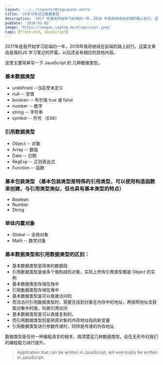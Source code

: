 ```yaml
---
layout: '../../layouts/BlogLayout.astro'
title: 'JS学习笔记之数据类型'
description: '2017 年是我开始学习前端的一年，2018 年我将继续在前端的路上前行。这篇文章会是我的JS 学习笔记的开篇，以后还会有相应的其他内容。这里主要简单写一下 JavaScript 的 几种数据类型。'
pubDate: '2018-01-02'
image: 'https://images.sayhub.me/blog/cover.jpeg'
tags: [front-end, JavaScript]
---
```


2017年是我开始学习前端的一年，2018年我将继续在前端的路上前行。这篇文章会是我的JS 学习笔记的开篇，以后还会有相应的其他内容。

这里主要简单写一下 JavaScript 的 几种数据类型。

### 基本数据类型
- undefined --当前至未定义
- null -- 空值
- boolean -- 布尔值 true 或 false
- number -- 数字
- string -- 字符串
- symbol -- 符号 （ES6）

### 引用数据类型
- Object -- 对象
- Array -- 数组
- Date -- 日期
- RegExp -- 正则表达式
- Function -- 函数

### 基本包装类型 （基本包装类型是特殊的引用类型，可以使用构造函数来创建，与引用类型类似，但也具有基本类型的特点）
- Boolean
- Number
- String

### 单体内置对象
- Global -- 全局对象
- Math -- 数学对象

### 基本数据类型和引用数据类型的区别：
- 基本数据类型是简单的数据段
- 引用数据类型是由多个值构成的对象，实际上所有引用类型都是 Object 的实例
- 基本数据类型存储在栈中
- 引用数据类型存储在堆中
- 基本数据类型是可以直接访问的
- 而当访问引用数据类型时，需要先找到对象在内存中的地址，再按照地址去获取对象中的值，叫做引用访问
- 基本数据类型是可以直接复制的。
- 而引用数据类型则是把原对象的内存地址指向新变量
- 引用数据类型进行参数传递时，同样是传递的内存地址


数据类型是任何一种编程语言的根本，搞清楚这几种数据类型，会在无形中对我们的编程能力进行提升。


> Application that can be written in JavaScript, will eventually be written in JavaScript.
